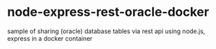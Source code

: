 # node-express-rest-oracle-docker
sample of sharing (oracle) database tables via rest api using node.js, express in a docker container
